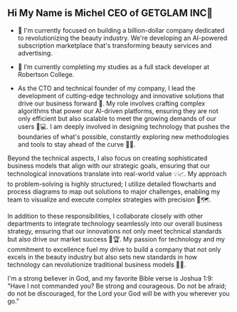 ## Hi My Name is Michel  CEO of GETGLAM INC👋

- 🔭 I'm currently focused on building a billion-dollar company dedicated to revolutionizing the beauty industry. We're developing an AI-powered subscription marketplace that's transforming beauty services and advertising.
- 🌱 I’m currently completing my studies as a full stack developer at Robertson College.

- As the CTO and technical founder of my company, I lead the development of cutting-edge technology and innovative solutions that drive our business forward 🚀. My role involves crafting complex algorithms that power our AI-driven platforms, ensuring they are not only efficient but also scalable to meet the growing demands of our users 🧠💻. I am deeply involved in designing technology that pushes the boundaries of what's possible, constantly exploring new methodologies and tools to stay ahead of the curve 🔧✨.

Beyond the technical aspects, I also focus on creating sophisticated business models that align with our strategic goals, ensuring that our technological innovations translate into real-world value 💡📈. My approach to problem-solving is highly structured; I utilize detailed flowcharts and process diagrams to map out solutions to major challenges, enabling my team to visualize and execute complex strategies with precision 🎯🗺️.

In addition to these responsibilities, I collaborate closely with other departments to integrate technology seamlessly into our overall business strategy, ensuring that our innovations not only meet technical standards but also drive our market success 🤝🏆. My passion for technology and my commitment to excellence fuel my drive to build a company that not only excels in the beauty industry but also sets new standards in how technology can revolutionize traditional business models 💪💼.

I'm a strong believer in God, and my favorite Bible verse is Joshua 1:9: "Have I not commanded you? Be strong and courageous. Do not be afraid; do not be discouraged, for the Lord your God will be with you wherever you go."

